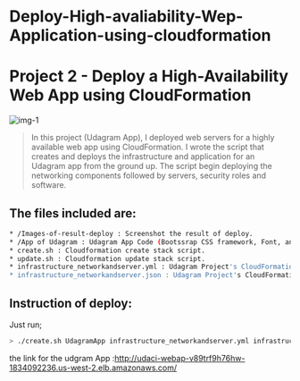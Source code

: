 # Deploy-High-avaliability-Wep-Application-using-cloudformation
# Project 2 - Deploy a High-Availability Web App using CloudFormation 

![img-1](Images-of-result-deploy/Diagram-Of-Udagram-Project.jpeg)

> In this project (Udagram App), I deployed web servers for a highly available web app using CloudFormation.
> I wrote the script that creates and deploys the infrastructure and application for an Udagram app from the ground up.
> The script begin deploying the networking components followed by servers, security roles and software.

## The files included are:
```sh
* /Images-of-result-deploy : Screenshot the result of deploy.
* /App of Udagram : Udagram App Code (Bootssrap CSS framework, Font, and JavaScript libraries needed for the website to function etc ...)
* create.sh : Cloudformation create stack script. 
* update.sh : Cloudformation update stack script.
* infrastructure_networkandserver.yml : Udagram Project's CloudFormation script.
* infrastructure_networkandserver.json : Udagram Project's CloudFormation script parameters.
```
## Instruction of deploy:

Just run;
```sh
> ./create.sh UdagramApp infrastructure_networkandserver.yml infrastructure_networkandserver.json
```
the link for the udgram App :http://udaci-webap-v89trf9h76hw-1834092236.us-west-2.elb.amazonaws.com/